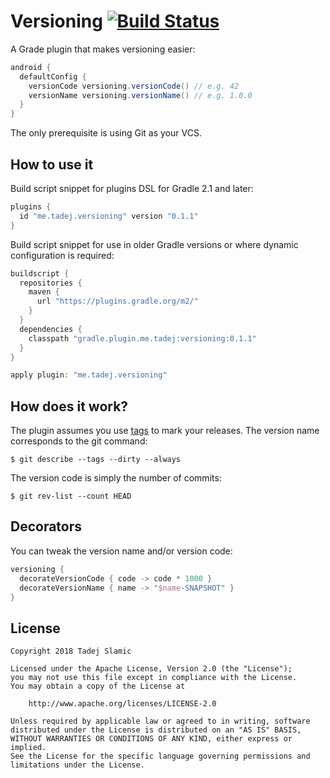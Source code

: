 # Versioning [![Build Status](https://travis-ci.org/tslamic/versioning.svg?branch=master)](https://travis-ci.org/tslamic/versioning)

A Grade plugin that makes versioning easier:

```groovy
android {
  defaultConfig {
    versionCode versioning.versionCode() // e.g. 42
    versionName versioning.versionName() // e.g. 1.0.0
  }
}
```

The only prerequisite is using Git as your VCS.

## How to use it

Build script snippet for plugins DSL for Gradle 2.1 and later:

```groovy
plugins {
  id "me.tadej.versioning" version "0.1.1"
}
```

Build script snippet for use in older Gradle versions or where dynamic configuration is required:

```groovy
buildscript {
  repositories {
    maven {
      url "https://plugins.gradle.org/m2/"
    }
  }
  dependencies {
    classpath "gradle.plugin.me.tadej:versioning:0.1.1"
  }
}

apply plugin: "me.tadej.versioning"
```

## How does it work?

The plugin assumes you use [tags](https://git-scm.com/book/en/v2/Git-Basics-Tagging) to mark your releases. The version name corresponds to the git command:

```shell
$ git describe --tags --dirty --always
```

The version code is simply the number of commits:

```shell
$ git rev-list --count HEAD
```

## Decorators

You can tweak the version name and/or version code:

```groovy
versioning {
  decorateVersionCode { code -> code * 1000 }
  decorateVersionName { name -> "$name-SNAPSHOT" }
}
```

## License

    Copyright 2018 Tadej Slamic
    
    Licensed under the Apache License, Version 2.0 (the "License");
    you may not use this file except in compliance with the License.
    You may obtain a copy of the License at
    
        http://www.apache.org/licenses/LICENSE-2.0
    
    Unless required by applicable law or agreed to in writing, software
    distributed under the License is distributed on an "AS IS" BASIS,
    WITHOUT WARRANTIES OR CONDITIONS OF ANY KIND, either express or implied.
    See the License for the specific language governing permissions and
    limitations under the License.
